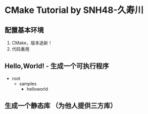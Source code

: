 # CMake Tutorial by SNH48-久寿川

## 配置基本环境

1. CMake，版本追新！
2. 代码重用

## Hello,World! - 生成一个可执行程序

* root
    * samples
        * helloworld



## 生成一个静态库 （为他人提供三方库）
